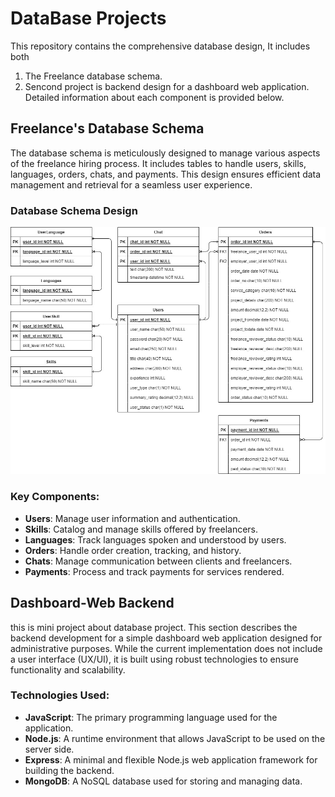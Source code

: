 # DataBase Projects

This repository contains the comprehensive database design, It includes both 
1. The Freelance database schema.
2. Sencond project is backend design for a dashboard web application. Detailed information about each component is provided below.

## Freelance's Database Schema

The database schema is meticulously designed to manage various aspects of the freelance hiring process. It includes tables to handle users, skills, languages, orders, chats, and payments. This design ensures efficient data management and retrieval for a seamless user experience.

### Database Schema Design

![Database Schema](FreelanzeDatabaseDesign/FreelanzedatabaseDesign.png)

### Key Components:
- **Users**: Manage user information and authentication.
- **Skills**: Catalog and manage skills offered by freelancers.
- **Languages**: Track languages spoken and understood by users.
- **Orders**: Handle order creation, tracking, and history.
- **Chats**: Manage communication between clients and freelancers.
- **Payments**: Process and track payments for services rendered.

## Dashboard-Web Backend
this is mini project about database project.
This section describes the backend development for a simple dashboard web application designed for administrative purposes. While the current implementation does not include a user interface (UX/UI), it is built using robust technologies to ensure functionality and scalability.

### Technologies Used:
- **JavaScript**: The primary programming language used for the application.
- **Node.js**: A runtime environment that allows JavaScript to be used on the server side.
- **Express**: A minimal and flexible Node.js web application framework for building the backend.
- **MongoDB**: A NoSQL database used for storing and managing data.






